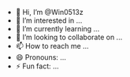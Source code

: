 - 👋 Hi, I’m @Win0513z
- 👀 I’m interested in ...
- 🌱 I’m currently learning ...
- 💞️ I’m looking to collaborate on ...
- 📫 How to reach me ...
- 😄 Pronouns: ...
- ⚡ Fun fact: ...

<!---
Win0513z/Win0513z is a ✨ special ✨ repository because its `README.md` (this file) appears on your GitHub profile.
You can click the Preview link to take a look at your changes.
--->

